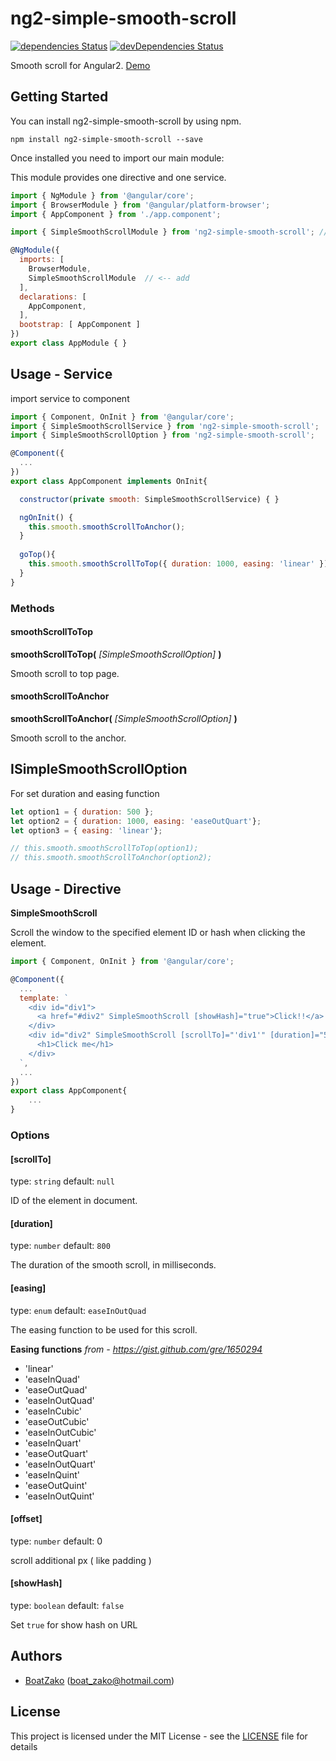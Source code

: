 # ng2-simple-smooth-scroll

[![dependencies Status](https://david-dm.org/BoatZako/ng2-simple-smooth-scroll/status.svg)](https://david-dm.org/BoatZako/ng2-simple-smooth-scroll)
[![devDependencies Status](https://david-dm.org/BoatZako/ng2-simple-smooth-scroll/dev-status.svg)](https://david-dm.org/BoatZako/ng2-simple-smooth-scroll?type=dev)


Smooth scroll for Angular2. [Demo](https://angular6-smooth-scroll-demo.stackblitz.io)

## Getting Started

You can install ng2-simple-smooth-scroll by using npm.

```
npm install ng2-simple-smooth-scroll --save
```
Once installed you need to import our main module:

This module provides one directive and one service.

```js
import { NgModule } from '@angular/core';
import { BrowserModule } from '@angular/platform-browser';
import { AppComponent } from './app.component';

import { SimpleSmoothScrollModule } from 'ng2-simple-smooth-scroll'; // <-- add

@NgModule({
  imports: [
    BrowserModule, 
    SimpleSmoothScrollModule  // <-- add
  ],
  declarations: [ 
    AppComponent,
  ],
  bootstrap: [ AppComponent ]
})
export class AppModule { }

```


## Usage - Service

import service to component
```js
import { Component, OnInit } from '@angular/core';
import { SimpleSmoothScrollService } from 'ng2-simple-smooth-scroll';
import { SimpleSmoothScrollOption } from 'ng2-simple-smooth-scroll';

@Component({
  ...
})
export class AppComponent implements OnInit{

  constructor(private smooth: SimpleSmoothScrollService) { }

  ngOnInit() {
    this.smooth.smoothScrollToAnchor();
  }
  
  goTop(){
    this.smooth.smoothScrollToTop({ duration: 1000, easing: 'linear' });
  }
}
```
### Methods
#### smoothScrollToTop

**smoothScrollToTop(** *[SimpleSmoothScrollOption]* **)**

Smooth scroll to top page. 

#### smoothScrollToAnchor

**smoothScrollToAnchor(** *[SimpleSmoothScrollOption]* **)**

Smooth scroll to the anchor.

## ISimpleSmoothScrollOption
For set duration and easing function
```js
let option1 = { duration: 500 };
let option2 = { duration: 1000, easing: 'easeOutQuart'};
let option3 = { easing: 'linear'};

// this.smooth.smoothScrollToTop(option1);
// this.smooth.smoothScrollToAnchor(option2);
```

## Usage - Directive

**SimpleSmoothScroll**

Scroll the window to the specified element ID or hash when clicking the element.

```js
import { Component, OnInit } from '@angular/core';

@Component({  
  ...
  template: `
    <div id="div1">
      <a href="#div2" SimpleSmoothScroll [showHash]="true">Click!!</a>
    </div>
    <div id="div2" SimpleSmoothScroll [scrollTo]="'div1'" [duration]="500">
      <h1>Click me</h1>
    </div>
  `,
  ...
})
export class AppComponent{
	...
}

```

### Options
#### [scrollTo]
type: `string`
default: `null`

ID of the element in document.

#### [duration]
type: `number`
default: `800`

The duration of the smooth scroll, in milliseconds.

#### [easing]
type: `enum`
default: `easeInOutQuad`

The easing function to be used for this scroll.

**Easing functions** *from - <https://gist.github.com/gre/1650294>*

 * 'linear'
 * 'easeInQuad'
 * 'easeOutQuad'
 * 'easeInOutQuad'
 * 'easeInCubic'
 * 'easeOutCubic'
 * 'easeInOutCubic'
 * 'easeInQuart'
 * 'easeOutQuart'
 * 'easeInOutQuart'
 * 'easeInQuint'
 * 'easeOutQuint'
 * 'easeInOutQuint'

#### [offset]
type: `number`
default: 0

scroll additional px ( like padding )

#### [showHash]

type: `boolean`
default: `false`

Set `true` for show hash on URL

## Authors

* [BoatZako](https://github.com/BoatZako/) (boat_zako@hotmail.com)

## License

This project is licensed under the MIT License - see the [LICENSE](LICENSE) file for details

